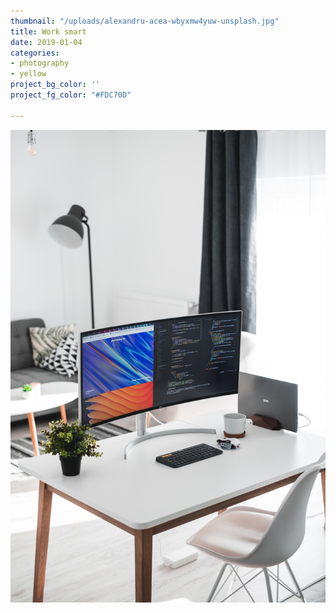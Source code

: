 ```yaml
---
thumbnail: "/uploads/alexandru-acea-wbyxmw4yuw-unsplash.jpg"
title: Work smart
date: 2019-01-04
categories:
- photography
- yellow
project_bg_color: ''
project_fg_color: "#FDC70D"

---
```

![](/uploads/alexandru-acea-wbyxmw4yuw-unsplash.jpg)